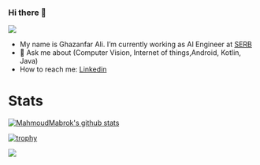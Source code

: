 ### Hi there 👋
![](https://komarev.com/ghpvc/?username=Ghazanfar373)


- My name is Ghazanfar Ali. I’m currently working as AI Engineer at [SERB](https://serb.sa)
- 💬 Ask me about (Computer Vision, Internet of things,Android, Kotlin, Java)
- How to reach me: [Linkedin](https://www.linkedin.com/in/alighazanfar/)


# Stats 
[![MahmoudMabrok's github stats](https://github-readme-stats.vercel.app/api?username=Ghazanfar373)](https://github.com/anuraghazra/github-readme-stats)


[![trophy](https://github-profile-trophy.vercel.app/?username=Ghazanfar373)](https://github.com/Ghazanfar373/github-profile-trophy)





![](https://hit.yhype.me/github/profile?user_id=13488900)
